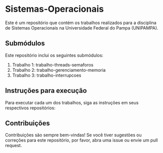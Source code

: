 # Sistemas-Operacionais

Este é um repositório que contém os trabalhos realizados para a disciplina de Sistemas Operacionais na Universidade Federal do Pampa (UNIPAMPA).

## Submódulos

Este repositório inclui os seguintes submódulos:

1. Trabalho 1: trabalho-threads-semaforos
2. Trabalho 2: trabalho-gerenciamento-memoria
3. Trabalho 3: trabalho-interrupcoes

## Instruções para execução

Para executar cada um dos trabalhos, siga as instruções em seus respectivos repositórios:

## Contribuições

Contribuições são sempre bem-vindas! Se você tiver sugestões ou correções para este repositório, por favor, abra uma issue ou envie um pull request.
